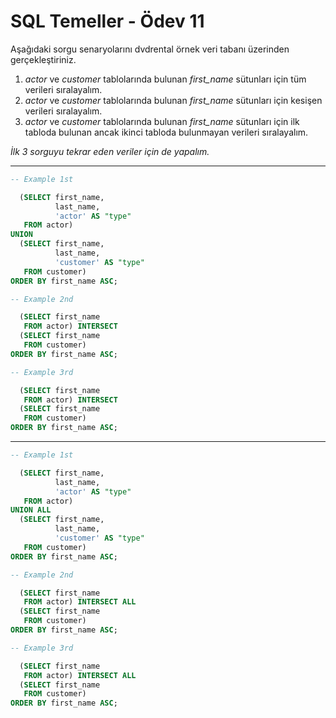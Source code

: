 # SQL Temeller - Ödev 11

Aşağıdaki sorgu senaryolarını dvdrental örnek veri tabanı üzerinden gerçekleştiriniz.

1. *actor* ve *customer* tablolarında bulunan *first_name* sütunları için tüm verileri sıralayalım.
2. *actor* ve *customer* tablolarında bulunan *first_name* sütunları için kesişen verileri sıralayalım.
3. *actor* ve *customer* tablolarında bulunan *first_name* sütunları için ilk tabloda bulunan ancak ikinci tabloda bulunmayan verileri sıralayalım.

*İlk 3 sorguyu tekrar eden veriler için de yapalım.*

***

```SQL
-- Example 1st

  (SELECT first_name,
          last_name,
          'actor' AS "type"
   FROM actor)
UNION
  (SELECT first_name,
          last_name,
          'customer' AS "type"
   FROM customer)
ORDER BY first_name ASC;

-- Example 2nd

  (SELECT first_name
   FROM actor) INTERSECT
  (SELECT first_name
   FROM customer)
ORDER BY first_name ASC;

-- Example 3rd

  (SELECT first_name
   FROM actor) INTERSECT
  (SELECT first_name
   FROM customer)
ORDER BY first_name ASC;

```

***

```SQL
-- Example 1st

  (SELECT first_name,
          last_name,
          'actor' AS "type"
   FROM actor)
UNION ALL
  (SELECT first_name,
          last_name,
          'customer' AS "type"
   FROM customer)
ORDER BY first_name ASC;

-- Example 2nd

  (SELECT first_name
   FROM actor) INTERSECT ALL
  (SELECT first_name
   FROM customer)
ORDER BY first_name ASC;

-- Example 3rd

  (SELECT first_name
   FROM actor) INTERSECT ALL
  (SELECT first_name
   FROM customer)
ORDER BY first_name ASC;


```
